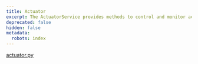 ```yaml
---
title: Actuator
excerpt: The ActuatorService provides methods to control and monitor actuators.
deprecated: false
hidden: false
metadata:
  robots: index
---
```

[actuator.py](https://github.com/kscalelabs/kos/blob/master/kos-py/pykos/services/actuator.py)